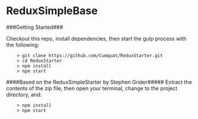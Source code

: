 # ReduxSimpleBase

###Getting Started###

Checkout this repo, install dependencies, then start the gulp process with the following:

```
	> git clone https://github.com/Cumquat/ReduxStarter.git
	> cd ReduxStarter
	> npm install
	> npm start
```

####Based on the ReduxSimpleStarter by Stephen Grider#####
Extract the contents of the zip file, then open your terminal, change to the project directory, and:

```
	> npm install
	> npm start
```
